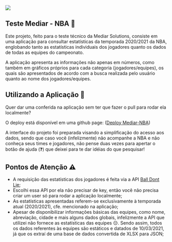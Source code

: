 
![](https://mediarsolutions.com/wp-content/uploads/2021/02/teste_tecnico_front.png)

## Teste Mediar - NBA 🏀
Este projeto, feito para o teste técnico da Mediar Solutions, consiste em uma aplicação para consultar estatísticas da temporada 2020/2021 da NBA, englobando tanto as estatísticas individuais dos jogadores quanto os dados de todas as equipes do campeonato.

A aplicação apresenta as informações não apenas em números, como também em gráficos próprios para cada categoria (jogadores/equipes), os quais são apresentados de acordo com a busca realizada pelo usuário quanto ao nome dos jogadores/equipes.

## Utilizando a Aplicação 🚀
Quer dar uma conferida na aplicação sem ter que fazer o pull para rodar ela localmente? 

O deploy está disponível em uma github page: ([Deploy Mediar-NBA](https://brunnoguim.github.io/teste-mediar-NBA/))

A interface do projeto foi preparada visando a simplificação do acesso aos dados, sendo que caso você (infelizmente) não acompanhe a NBA e não conheça seus times e jogadores, não pense duas vezes para apertar o botão de ajuda (❓) que deixei para te dar idéias do que pesquisar! 

## Pontos de Atenção ⚠️
- A requisição das estatísticas dos jogadores é feita via a API [Ball Dont Lie](https://www.balldontlie.io/#introduction);
- Escolhi essa API por ela não precisar de key, então você não precisa criar um user só para rodar a aplicação localmente;
- As estatísticas apresentadas referem-se exclusivamente à temporada atual (2020/2021), cfe. mencionado na aplicação;
- Apesar de disponibilizar informações básicas das equipes, como nome, abreviação, cidade e mais alguns dados globais, infelizmente a API que utilizei não fornece as estatísticas das equipes 😔. Sendo assim, todos os dados referentes às equipes são estáticos e datados de 10/03/2021, já que os extraí de uma base de dados convertida de XLSX para JSON;
